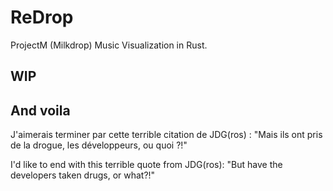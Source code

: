 # ReDrop

 ProjectM (Milkdrop) Music Visualization in Rust.

## WIP

## And voila

J'aimerais terminer par cette terrible citation de JDG(ros) :
"Mais ils ont pris de la drogue, les développeurs, ou quoi ?!"

I'd like to end with this terrible quote from JDG(ros):
"But have the developers taken drugs, or what?!"
